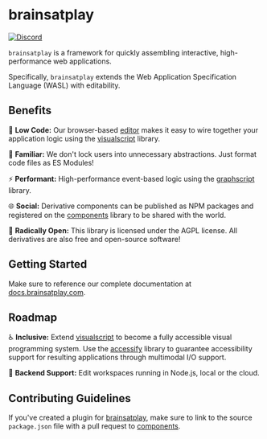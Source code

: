 # brainsatplay
[![Discord](https://img.shields.io/badge/chat-discord-7289da.svg?sanitize=true)](https://discord.gg/CDxskSh9ZB)

`brainsatplay` is a framework for quickly assembling interactive, high-performance web applications.

Specifically, `brainsatplay` extends the Web Application Specification Language (WASL) with editability.

## Benefits
🔮 **Low Code:** Our browser-based [editor] makes it easy to wire together your application logic using the [visualscript] library.

🧩 **Familiar:** We don't lock users into unnecessary abstractions. Just format code files as ES Modules!

⚡ **Performant:** High-performance event-based logic using the [graphscript] library.

🌐 **Social:** Derivative components can be published as NPM packages and registered on the [components] library to be shared with the world.

📜 **Radically Open:** This library is licensed under the AGPL license. All derivatives are also free and open-source software!

## Getting Started
Make sure to reference our complete documentation at [docs.brainsatplay.com](https://docs.brainsatplay.com).

## Roadmap
♿ **Inclusive:** Extend [visualscript] to become a fully accessible visual programming system. Use the [accessify] library to guarantee accessibility support for resulting applications through multimodal I/O support.

📡 **Backend Support:** Edit workspaces running in Node.js, local or the cloud.

## Contributing Guidelines
If you've created a plugin for [brainsatplay], make sure to link to the source `package.json` file with a pull request to [components].

[brainsatplay]: https://github.com/brainsatplay/brainsatplay
[components]: https://github.com/brainsatplay/components
[graphscript]: https://github.com/brainsatplay/graphscript
[visualscript]: https://github.com/brainsatplay/visualscript
[editor]: https://github.com/brainsatplay/editor
[accessify]: https://github.com/brainsatplay/accessify
